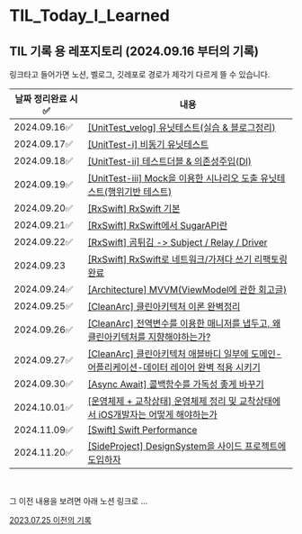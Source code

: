# TIL_Today_I_Learned


## TIL 기록 용 레포지토리 (2024.09.16 부터의 기록)
링크타고 들어가면 노션, 벨로그, 깃레포로 경로가 제각기 다르게 뜰 수 있습니다.

|날짜 정리완료 시 ✅|내용|
|----|---|
|2024.09.16✅|[\[UnitTest_velog\] 유닛테스트(실습 & 블로그정리)](https://velog.io/@osgneb8359/Unit-Test)|
|2024.09.17✅|[\[UnitTest-i\] 비동기 유닛테스트](https://www.notion.so/unitTest-712f1ae6e78c48a9ae83ecdc602cac70?pvs=4)|
|2024.09.18✅|[\[UnitTest-ii\] 테스트더블 & 의존성주입(DI)](https://www.notion.so/testDouble-Dependency-injection-376429af0cee445085ee538a1ad4f449?pvs=4)|
|2024.09.19✅|[\[UnitTest-iii\] Mock을 이용한 시나리오 도출 유닛테스트(행위기반 테스트)](https://www.notion.so/Mock-222ce893de234479ad4c11b8ab044b4c?pvs=4)|
|2024.09.20✅|[\[RxSwift\] RxSwift 기본](https://www.notion.so/RxSwift-1032179de5258090b78ccce29c1f1b18?pvs=4)|
|2024.09.21✅|[\[RxSwift\] RxSwift에서 SugarAPI란](https://www.notion.so/Sugar-API-1032179de525805ab674d9e498993e17?pvs=4)|
|2024.09.22✅|[\[RxSwift\] 곰튀김 -> Subject / Relay / Driver](https://www.notion.so/Subject-Relay-Driver-10d2179de525809eae54d04f7ba629a7?pvs=4)|
|2024.09.23|[\[RxSwift\] RxSwift로 네트워크/가져다 쓰기 리팩토링 완료](해당주소넣어야함)|
|2024.09.24✅|[\[Architecture\] MVVM(ViewModel에 관한 회고글)](https://velog.io/@osgneb8359/ViewModel도-코드를-쓰는-사람-나름이다)|
|2024.09.25✅|[\[CleanArc\] 클린아키텍처 이론 완벽정리](https://velog.io/@osgneb8359/CleanArc-클린아키텍처를-위한-코드-설계UseCase-Repository-심화)|
|2024.09.26✅|[\[CleanArc\] 전역변수를 이용한 매니저를 냅두고, 왜 클린아키텍처를 지향해야하는가?](https://www.notion.so/1062179de52580d39960f24fbb2a3882?pvs=4)|
|2024.09.27✅|[\[CleanArc\] 클린아키텍처 애블바디 일부에 도메인-어플리케이션-데이터 레이어 완벽 적용 시키기](https://www.notion.so/Clean-Arc-Usecase-1062179de525804d95a7de1a22d4d7ac?pvs=4)|
|2024.09.30✅|[\[Async Await\] 콜백함수를 가독성 좋게 바꾸기](https://velog.io/@osgneb8359/iOS.-API-async-await을-이용한-네트워크-코드-이쁘게-작성하기)|
|2024.10.01✅|[\[운영체제 + 교착상태\] 운영체제 정리 및 교착상태에서 iOS개발자는 어떻게 해야하는가](https://velog.io/@osgneb8359/운영체제-iOS-교착상태에서-우리는-어떻게-해결할-수-있을까)|
|2024.11.09✅|[\[Swift\] Swift Performance](https://velog.io/@osgneb8359/Swift-Performance)|
|2024.11.20✅|[\[SideProject\] DesignSystem을 사이드 프로젝트에 도입하자]()|

<br>

그 이전 내용을 보려면 아래 노션 링크로 ...

[2023.07.25 이전의 기록](노션링크주소넣어야함)
